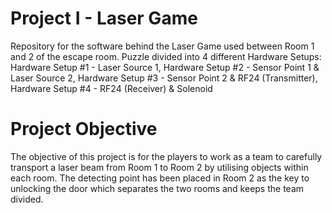 # Project I - Laser Game

Repository for the software behind the Laser Game used between Room 1 and 2 of the escape room. Puzzle divided into 4 different Hardware Setups: 
Hardware Setup #1 - Laser Source 1,
Hardware Setup #2 - Sensor Point 1 & Laser Source 2,
Hardware Setup #3 - Sensor Point 2 & RF24 (Transmitter),
Hardware Setup #4 - RF24 (Receiver) & Solenoid


# Project Objective
The objective of this project is for the players to work as a team to carefully transport a laser beam from Room 1 to Room 2 by utilising objects within each room. The detecting point has been placed in Room 2 as the key to unlocking the door which separates the two rooms and keeps the team divided.
